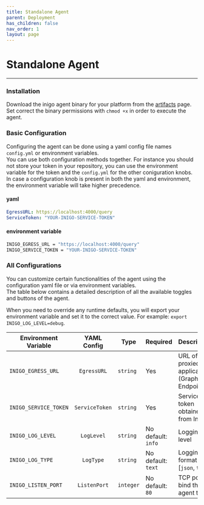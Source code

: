 ```yaml
---
title: Standalone Agent
parent: Deployment
has_children: false
nav_order: 1
layout: page
---
```


# Standalone Agent
------------------

### Installation

Download the inigo agent binary for your platform from the [artifacts](https://github.com/inigolabs/artifacts/releases) page. Set correct the binary permissions with `chmod +x` in order to execute the agent. 

### Basic Configuration

Configuring the agent can be done using a yaml config file names `config.yml` or environment variables.  
You can use both configuration methods together. For instance you should not store your token in your repository, you can use the environment variable for the token and the `config.yml` for the other coniguration knobs.  
In case a configuration knob is present in both the yaml and environment, the environment variable will take higher precedence. 

#### yaml 
  ``` yaml
  EgressURL: https://localhost:4000/query
  ServiceToken: "YOUR-INIGO-SERVICE-TOKEN"
  ```

#### environment variable
  ```bash
  INIGO_EGRESS_URL = "https://localhost:4000/query"
  INIGO_SERVICE_TOKEN = "YOUR-INIGO-SERVICE-TOKEN"
  ```

### All Configurations
You can customize certain functionalities of the agent using the configuration yaml file or via environment variables.  
The table below contains a detailed description of all the available toggles and buttons of the agent.

When you need to override any runtime defaults, you will export your environment variable and set it to the correct value. For example: `export INIGO_LOG_LEVEL=debug`.

| Environment Variable | YAML Config | Type | Required | Description |
| ---  | :---: | --- | --- | --- |
| `INIGO_EGRESS_URL` | `EgressURL` | `string` | Yes | URL of the proxied application (GraphQL Endpoint) |
| `INIGO_SERVICE_TOKEN` | `ServiceToken` | `string` | Yes | Service token obtained from Inigo |
| `INIGO_LOG_LEVEL` | `LogLevel` | `string` | No<br>default: `info`| Logging level |
| `INIGO_LOG_TYPE` | `LogType` | `string` | No<br>default: `text`| Logging format [`json`, `text`]|
| `INIGO_LISTEN_PORT` | `ListenPort` | `integer` | No<br>default: `80`| TCP port to bind the agent to |
